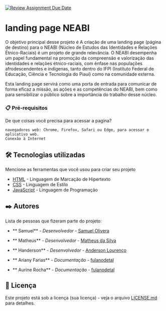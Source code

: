 [![Review Assignment Due Date](https://classroom.github.com/assets/deadline-readme-button-24ddc0f5d75046c5622901739e7c5dd533143b0c8e959d652212380cedb1ea36.svg)](https://classroom.github.com/a/nKO5RxKD)

# landing page NEABI

O objetivo principal desse projeto é A criação de uma landing page (página de destino) para o NEABI (Núcleo de Estudos das Identidades e Relações Étnico-Raciais) é um projeto de grande relevância. O NEABI desempenha um papel fundamental na promoção da compreensão e valorização das identidades e relações étnico-raciais, com ênfase nas populações afrodescendentes e indígenas, tanto dentro do IFPI (Instituto Federal de Educação, Ciência e Tecnologia do Piauí) como na comunidade externa.

Esta landing page servirá como uma porta de entrada para comunicar de forma eficaz a missão, as ações e as competências do NEABI, bem como para sensibilizar o público sobre a importância do trabalho desse núcleo.

### 📋 Pré-requisitos

De que coisas você precisa para acessar a pagina?

```
navegadores web: Chrome, Firefox, Safari ou Edge, para acessar o aplicativo web.
Conexão à Internet
```

## 🛠️ Tecnologias utilizadas

Mencione as ferramentas que você usou para criar seu projeto

* [HTML](https://developer.mozilla.org/pt-BR/docs/Web/HTML) - Linguagem de Marcação de Hipertexto
* [CSS](https://developer.mozilla.org/pt-BR/docs/Web/CSS) - Linguagem de Estilo
* [JavaScript](https://developer.mozilla.org/pt-BR/docs/Web/JavaScript) - Linguagem de Programação

## ✒️ Autores

Lista de pessoas que fizeram parte do projeto:

* ** Samuel** - *Desenvolvedor* - [Samuel Olivera]([https://github.com/linkParaPerfil](https://github.com/SamuelOliveira-M))
* ** Matheus** - *Desenvolvedor* - [Matheus da Silva](https://github.com/MatheusGODZILLA)
* ** Handerson** - *Desenvolvedor* - [Anderson Lourenço](https://github.com/Derson-Lourenco)
  
* ** Ariany Farias** - *Documentação* - [fulanodetal](https://github.com/linkParaPerfil)
* ** Aurine Rocha** - *Documentação* - [fulanodetal](https://github.com/linkParaPerfil)

## 📄 Licença

Este projeto está sob a licença (sua licença) - veja o arquivo [LICENSE.md](https://github.com/usuario/projeto/licenca) para detalhes.


